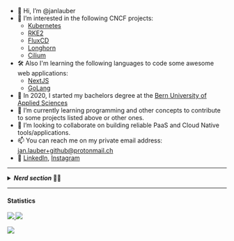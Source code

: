 - 👋 Hi, I’m @janlauber
- 👀 I’m interested in the following CNCF projects:
    - [Kubernetes](https://github.com/kubernetes/kubernetes)
    - [RKE2](https://github.com/rancher/rke2)
    - [FluxCD](https://github.com/fluxcd/flux)
    - [Longhorn](https://github.com/longhorn/longhorn)
    - [Cilium](https://github.com/cilium/cilium)
- 🛠️ Also I'm learning the following languages to code some awesome web applications:
    - [NextJS](https://nextjs.org)
    - [GoLang](https://go.dev)
- 📖 In 2020, I started my bachelors degree at the [Bern University of Applied Sciences](https://bfh.ch)
- 🌱 I’m currently learning programming and other concepts to contribute to some projects listed above or other ones.
- 💞️ I’m looking to collaborate on building reliable PaaS and Cloud Native tools/applications.
- 📫 You can reach me on my private email address: jan.lauber+github@protonmail.ch
- 📇 [LinkedIn](https://www.linkedin.com/in/jan-lauber/), [Instagram](https://www.instagram.com/jaenu.lauber/)
<hr>
<details>
    <summary>
    <i><b> Nerd section<b></i> 👨‍💻
    </summary>

#### Development:

```go
// REST API for information about janlauber
package main

import (
	"encoding/json"
	"log"
	"net/http"
)

const (
	Version = "0.0.1"
)

type Person struct {
	Name     string
	Age      int
	Gender   string
	Location string
}

type Dev struct {
	Person     Person
	Code       []string
	Tools      []string
	Frameworks []string
	Design     []string
	Hobbies    []string
}

func main() {
	janlauber := &Dev{
		Person: Person{
			Name:     "Jan Lauber",
			Age:      22,
			Gender:   "male",
			Location: "Switzerland",
		},
		Code:       []string{"go", "java", "javascript", "html5", "css3", "bash"},
		Tools:      []string{"helm", "git", "zshell", "docker", "kubernetes", "rancher", "fluxcd", "longhorn"},
		Frameworks: []string{"react", "nextjs", "nodejs"},
		Design:     []string{"adobe illustrator", "figma", "sketch"},
		Hobbies:    []string{"gym", "volleyball", "swimming", "music production", "nerdy stuff"},
	}

	// convert to json
	json, err := json.Marshal(janlauber)
	if err != nil {
		log.Fatal(err)
	}

	http.HandleFunc("/", func(w http.ResponseWriter, r *http.Request) {
		log.Println("request received")
		w.Header().Set("Content-Type", "application/json")
		w.Write(json)
	})

	log.Println("Listening on port 8080")
	log.Fatal(http.ListenAndServe(":8080", nil))

}
```
</details>
<hr>

#### Statistics

<a href="https://youtu.be/dQw4w9WgXcQ">
  <img align="" src="https://github-readme-stats.vercel.app/api?username=janlauber&count_private=true&theme=vue&show_icons=true&hide_title=false&count_private=true&include_all_commits=true" />
</a>
<a href="https://youtu.be/dQw4w9WgXcQ">
  <img align="" src="https://github-readme-stats.vercel.app/api/top-langs/?username=janlauber&layout=compact&theme=vue&hide_title=false" />
</a>

![](https://github-profile-trophy.vercel.app/?username=janlauber&row=1&column=9&theme=darkhub&no-frame=true)